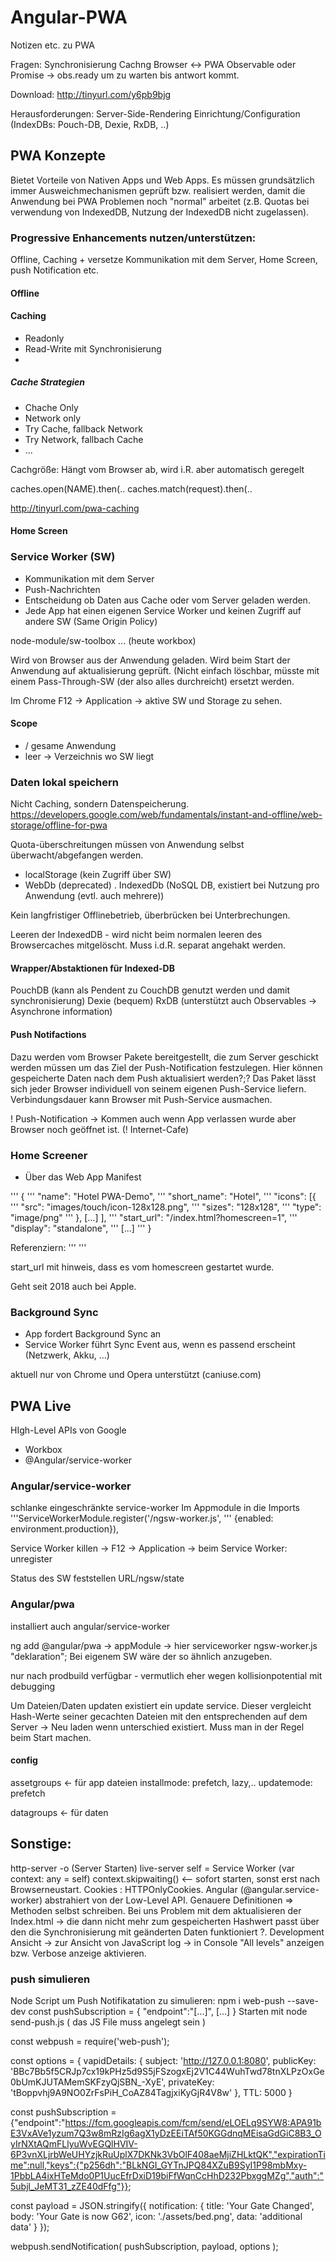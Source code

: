 # Angular-PWA
Notizen etc. zu PWA

Fragen: 
Synchronisierung Cachng Browser <-> PWA
Observable oder Promise -> obs.ready um zu warten bis antwort kommt.

Download: http://tinyurl.com/y6pb9bjg

Herausforderungen: 
Server-Side-Rendering
Einrichtung/Configuration (IndexDBs: Pouch-DB, Dexie, RxDB, ..)

## PWA Konzepte
Bietet Vorteile von Nativen Apps und Web Apps.
Es müssen grundsätzlich immer Ausweichmechanismen geprüft bzw. realisiert werden, damit die Anwendung bei PWA Problemen noch "normal" arbeitet (z.B. Quotas bei verwendung von IndexedDB, Nutzung der IndexedDB nicht zugelassen).

### Progressive Enhancements nutzen/unterstützen:
Offline, Caching + versetze Kommunikation mit dem Server, Home Screen, push Notification etc.



#### Offline

#### Caching
- Readonly
- Read-Write mit Synchronisierung
- 

##### Cache Strategien
- Chache Only 
- Network only 
- Try Cache, fallback Network
- Try Network, fallbach Cache
- ...

Cachgröße: Hängt vom Browser ab, wird i.R. aber automatisch geregelt

caches.open(NAME).then(..
caches.match(request).then(..

http://tinyurl.com/pwa-caching

#### Home Screen


### Service Worker (SW)
- Kommunikation mit dem Server
- Push-Nachrichten
- Entscheidung ob Daten aus Cache oder vom Server geladen werden.
- Jede App hat einen eigenen Service Worker und keinen Zugriff auf andere SW (Same Origin Policy)

node-module/sw-toolbox ... (heute workbox)

Wird von Browser aus der Anwendung geladen. Wird beim Start der Anwendung auf aktualisierung geprüft. (Nicht einfach löschbar, müsste mit einem Pass-Through-SW (der also alles durchreicht) ersetzt werden.

Im Chrome F12 -> Application -> aktive SW und Storage zu sehen.

#### Scope
- / gesame Anwendung
- leer -> Verzeichnis wo SW liegt

### Daten lokal speichern

Nicht Caching, sondern Datenspeicherung.
https://developers.google.com/web/fundamentals/instant-and-offline/web-storage/offline-for-pwa

Quota-überschreitungen müssen von Anwendung selbst überwacht/abgefangen werden.

- localStorage (kein Zugriff über SW)
- WebDb (deprecated)
. IndexedDb (NoSQL DB, existiert bei Nutzung pro Anwendung (evtl. auch mehrere))

Kein langfristiger Offlinebetrieb, überbrücken bei Unterbrechungen.

Leeren der IndexedDB - wird nicht beim normalen leeren des Browsercaches mitgelöscht. Muss i.d.R. separat angehakt werden.

#### Wrapper/Abstaktionen für Indexed-DB
PouchDB (kann als Pendent zu CouchDB genutzt werden und damit synchronisierung)
Dexie (bequem)
RxDB (unterstützt auch Observables -> Asynchrone information)

#### Push Notifactions 
Dazu werden vom Browser Pakete bereitgestellt, die zum Server geschickt werden müssen um das Ziel der Push-Notification festzulegen.
Hier können gespeicherte Daten nach dem Push aktualisiert werden?;?
Das Paket lässt sich jeder Browser individuell von seinem eigenen Push-Service liefern.
Verbindungsdauer kann Browser mit Push-Service ausmachen.

! Push-Notification -> Kommen auch wenn App verlassen wurde aber Browser noch geöffnet ist. (! Internet-Cafe) 

### Home Screener
- Über das Web App Manifest 

''' {
''' "name": "Hotel PWA-Demo",
''' "short_name": "Hotel",
''' "icons": [{
''' "src": "images/touch/icon-128x128.png",
''' "sizes": "128x128",
''' "type": "image/png"
''' }, [...] ],
''' "start_url": "/index.html?homescreen=1",
''' "display": "standalone",
''' [...]
''' }

Referenziern:
''' <!-- Web Application Manifest -->
''' <link rel="manifest" href="manifest.json">

start_url mit hinweis, dass es vom homescreen gestartet wurde.

Geht seit 2018 auch bei Apple.

### Background Sync
* App fordert Background Sync an
* Service Worker führt Sync Event
aus, wenn es passend erscheint
(Netzwerk, Akku, ...)

aktuell nur von Chrome und Opera unterstützt (caniuse.com)

## PWA Live
HIgh-Level APIs von Google
- Workbox
- @Angular/service-worker

### Angular/service-worker
schlanke eingeschränkte service-worker
Im Appmodule in die Imports 
'''ServiceWorkerModule.register('/ngsw-worker.js',
'''    {enabled: environment.production}),

Service Worker killen -> F12 -> Application -> beim Service Worker: unregister

Status des SW feststellen  URL/ngsw/state

### Angular/pwa
installiert auch angular/service-worker

ng add @angular/pwa
-> appModule -> hier serviceworker ngsw-worker.js "deklaration"; Bei eigenem SW wäre der so ähnlich anzugeben.

nur nach prodbuild verfügbar - vermutlich eher wegen kollisionpotential mit debugging

Um Dateien/Daten updaten existiert ein update service. Dieser vergleicht Hash-Werte seiner gecachten Dateien mit den entsprechenden auf dem Server -> Neu laden wenn unterschied existiert. Muss man in der Regel beim Start machen.


#### config
assetgroups <- für app dateien
installmode: prefetch, lazy,..
updatemode: prefetch

datagroups  <- für daten


## Sonstige:
http-server -o (Server Starten)
live-server
self = Service Worker (var context: any = self) 
  context.skipwaiting() <-- sofort starten, sonst erst nach Browserneustart.
Cookies : HTTPOnlyCookies.
Angular (@angular.service-worker) abstrahiert von der Low-Level API. Genauere Definitionen => Methoden selbst schreiben.
Bei uns Problem mit dem aktualisieren der Index.html -> die dann nicht mehr zum gespeicherten Hashwert passt über den die Synchronisierung mit geänderten Daten funktioniert ?.
Development Ansicht -> zur Ansicht von JavaScript log -> in Console "All levels" anzeigen bzw. Verbose anzeige aktivieren.

### push simulieren
Node Script um Push Notifikatation zu simulieren: npm i web-push --save-dev
  const pushSubscription = { "endpoint":"[...]", [...] }
 Starten mit node send-push.js  ( das JS File muss angelegt sein )
 
 const webpush = require('web-push');

const options = {
    vapidDetails: {
        subject: 'http://127.0.0.1:8080',
        publicKey: 'BBc7Bb5f5CRJp7cx19kPHz5d9S5jFSzogxEj2V1C44WuhTwd78tnXLPzOxGe0bUmKJUTAMemSKFzyQjSBN_-XyE',
        privateKey: 'tBoppvhj9A9NO0ZrFsPiH_CoAZ84TagjxiKyGjR4V8w'
    },
    TTL: 5000
}

const pushSubscription = {"endpoint":"https://fcm.googleapis.com/fcm/send/eLOELq9SYW8:APA91bE3VxAVe1yzum7Q3w8mRzIg6agX1yDzEEiTAf50KGGdnqMEisaGdGiC8B3_OyIrNXtAQmFLlyuWvEGQlHVIV-6P3vnXLjrbWeUHYzjkRuUplX7DKNk3VbOlF408aeMjiZHLktQK","expirationTime":null,"keys":{"p256dh":"BLkNGI_GYTnJPQ84XZuB9SyI1P98mbMxy-1PbbLA4ixHTeMdo0P1UucEfrDxiD19biFfWqnCcHhD232PbxggMZg","auth":"5ubjl_JeMT31_zZE40dFfg"}};

const payload = JSON.stringify({
    notification: {
        title: 'Your Gate Changed',
        body: 'Your Gate is now G62',
        icon: './assets/bed.png',
        data: 'additional data'
    }
});

webpush.sendNotification(
    pushSubscription,
    payload,
    options
);

 
 
 
